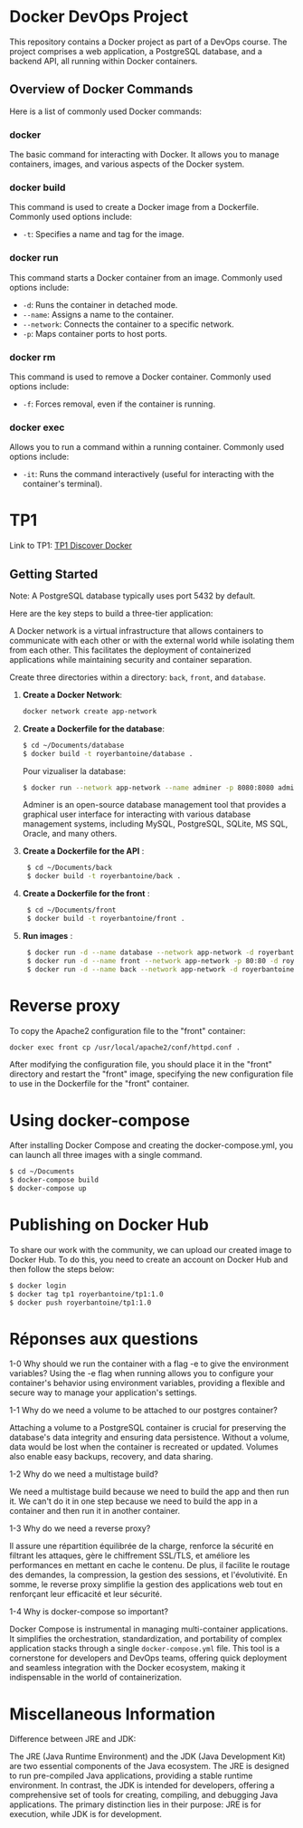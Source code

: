 # Docker DevOps Project

This repository contains a Docker project as part of a DevOps course. The project comprises a web application, a PostgreSQL database, and a backend API, all running within Docker containers.

## Overview of Docker Commands

Here is a list of commonly used Docker commands:

### docker

The basic command for interacting with Docker. It allows you to manage containers, images, and various aspects of the Docker system.

### docker build

This command is used to create a Docker image from a Dockerfile. Commonly used options include:

- `-t`: Specifies a name and tag for the image.

### docker run

This command starts a Docker container from an image. Commonly used options include:

- `-d`: Runs the container in detached mode.
- `--name`: Assigns a name to the container.
- `--network`: Connects the container to a specific network.
- `-p`: Maps container ports to host ports.

### docker rm

This command is used to remove a Docker container. Commonly used options include:

- `-f`: Forces removal, even if the container is running.

### docker exec

Allows you to run a command within a running container. Commonly used options include:

- `-it`: Runs the command interactively (useful for interacting with the container's terminal).

# TP1

Link to TP1: [TP1 Discover Docker](http://school.pages.takima.io/devops-resources/ch1-discover-docker-tp/#backend-api_1)

## Getting Started
Note: A PostgreSQL database typically uses port 5432 by default.

Here are the key steps to build a three-tier application:

A Docker network is a virtual infrastructure that allows containers to communicate with each other or with the external world while isolating them from each other. This facilitates the deployment of containerized applications while maintaining security and container separation.

Create three directories within a directory: `back`, `front`, and `database`.

1. **Create a Docker Network**:

   ```bash
   docker network create app-network
    ```
2. **Create a Dockerfile for the database**:

   ```bash
   $ cd ~/Documents/database
   $ docker build -t royerbantoine/database .
    ```

    Pour vizualiser la database:

    ```bash
    $ docker run --network app-network --name adminer -p 8080:8080 adminer
    ```

    Adminer is an open-source database management tool that provides a graphical user interface for interacting with various database management systems, including MySQL, PostgreSQL, SQLite, MS SQL, Oracle, and many others.

3. **Create a Dockerfile for the API** :

   ```bash
    $ cd ~/Documents/back
    $ docker build -t royerbantoine/back .
    ```
4. **Create a Dockerfile for the front** :

   ```bash
    $ cd ~/Documents/front
    $ docker build -t royerbantoine/front .
    ```
5. **Run images** :

   ```bash
    $ docker run -d --name database --network app-network -d royerbantoine/database
    $ docker run -d --name front --network app-network -p 80:80 -d royerbantoine/front
    $ docker run -d --name back --network app-network -d royerbantoine/back
    ```

# Reverse proxy
To copy the Apache2 configuration file to the "front" container:

```bash
docker exec front cp /usr/local/apache2/conf/httpd.conf .
```
After modifying the configuration file, you should place it in the "front" directory and restart the "front" image, specifying the new configuration file to use in the Dockerfile for the "front" container.


# Using docker-compose

After installing Docker Compose and creating the docker-compose.yml, you can launch all three images with a single command.

```bash
$ cd ~/Documents
$ docker-compose build
$ docker-compose up
```

# Publishing on Docker Hub

To share our work with the community, we can upload our created image to Docker Hub. To do this, you need to create an account on Docker Hub and then follow the steps below:

```bash 
$ docker login
$ docker tag tp1 royerbantoine/tp1:1.0
$ docker push royerbantoine/tp1:1.0
```

# Réponses aux questions
1-0 Why should we run the container with a flag -e to give the environment variables?
Using the -e flag when running allows you to configure your container's behavior using environment variables, providing a flexible and secure way to manage your application's settings.

1-1 Why do we need a volume to be attached to our postgres container?

Attaching a volume to a PostgreSQL container is crucial for preserving the database's data integrity and ensuring data persistence. Without a volume, data would be lost when the container is recreated or updated. Volumes also enable easy backups, recovery, and data sharing.

1-2 Why do we need a multistage build?

We need a multistage build because we need to build the app and then run it. We can't do it in one step because we need to build the app in a container and then run it in another container.

1-3 Why do we need a reverse proxy?

Il assure une répartition équilibrée de la charge, renforce la sécurité en filtrant les attaques, gère le chiffrement SSL/TLS, et améliore les performances en mettant en cache le contenu. De plus, il facilite le routage des demandes, la compression, la gestion des sessions, et l'évolutivité. En somme, le reverse proxy simplifie la gestion des applications web tout en renforçant leur efficacité et leur sécurité.

1-4 Why is docker-compose so important?

Docker Compose is instrumental in managing multi-container applications. It simplifies the orchestration, standardization, and portability of complex application stacks through a single `docker-compose.yml` file. This tool is a cornerstone for developers and DevOps teams, offering quick deployment and seamless integration with the Docker ecosystem, making it indispensable in the world of containerization.

# Miscellaneous Information

Difference between JRE and JDK:

The JRE (Java Runtime Environment) and the JDK (Java Development Kit) are two essential components of the Java ecosystem. The JRE is designed to run pre-compiled Java applications, providing a stable runtime environment. In contrast, the JDK is intended for developers, offering a comprehensive set of tools for creating, compiling, and debugging Java applications. The primary distinction lies in their purpose: JRE is for execution, while JDK is for development.
